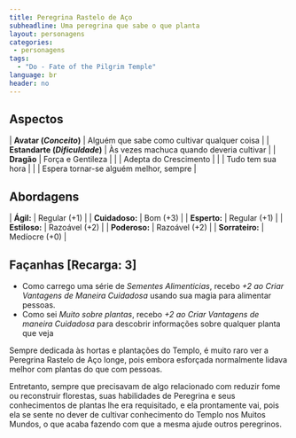 ```yaml
---
title: Peregrina Rastelo de Aço
subheadline: Uma peregrina que sabe o que planta
layout: personagens
categories:
 - personagens
tags:
  - "Do - Fate of the Pilgrim Temple"
language: br
header: no
---
```


## Aspectos

| **Avatar (_Conceito_)**        | Alguém que sabe como cultivar qualquer coisa |
| **Estandarte (_Dificuldade_)** | Às vezes machuca quando deveria cultivar     |
| **Dragão**                     | Força e Gentileza                            |
|                                | Adepta do Crescimento                        |
|                                | Tudo tem sua hora                            |
|                                | Espera tornar-se alguém melhor, sempre       |

## Abordagens 

| **Ágil:**       | Regular (+1) |
| **Cuidadoso:**  | Bom (+3) |
| **Esperto:**    | Regular (+1) |
| **Estiloso:**   | Razoável (+2) |
| **Poderoso:**   | Razoável (+2) |
| **Sorrateiro:** | Medíocre (+0) |

## Façanhas [Recarga: 3]


+ Como carrego uma série de _Sementes Alimenticias_, recebo *+2 ao Criar Vantagens de Maneira Cuidadosa* usando sua magia para alimentar pessoas.
+ Como sei *Muito sobre plantas*, recebo *+2 ao Criar Vantagens de maneira Cuidadosa* para descobrir informações sobre qualquer planta que veja

Sempre dedicada às hortas e plantações do Templo, é muito raro ver a Peregrina Rastelo de Aço longe, pois embora esforçada normalmente lidava melhor com plantas do que com pessoas. 

Entretanto, sempre que precisavam de algo relacionado com reduzir fome ou reconstruir florestas, suas habilidades de Peregrina e seus conhecimentos de plantas lhe era requisitado, e ela prontamente vai, pois ela se sente no dever de cultivar conhecimento do Templo nos Muitos Mundos, o que acaba fazendo com que a mesma ajude outros peregrinos.

